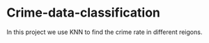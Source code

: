 # Crime-data-classification
In this project we use KNN to find the crime rate in different reigons.
